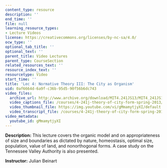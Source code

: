 ```yaml
---
content_type: resource
description: ''
end_time: ''
file: null
learning_resource_types:
- Lecture Videos
license: https://creativecommons.org/licenses/by-nc-sa/4.0/
ocw_type: ''
optional_tab_title: ''
optional_text: ''
parent_title: Video Lectures
parent_type: CourseSection
related_resources_text: ''
resource_index_text: ''
resourcetype: Video
start_time: ''
title: 'Lec 4: Normative Theory III: The City as Organism'
uid: 0af6664d-6a9f-c36b-95d5-90f56b6dc743
video_files:
  archive_url: http://www.archive.org/download/MIT4.241JS13/MIT4_241JS13_lec04_300k.mp4
  video_captions_file: /courses/4-241j-theory-of-city-form-spring-2013/388f04d48cf1599590ed5817d8460834_gMmamytjyXI.vtt
  video_thumbnail_file: https://img.youtube.com/vi/gMmamytjyXI/default.jpg
  video_transcript_file: /courses/4-241j-theory-of-city-form-spring-2013/0ed9d5d3e84e94e092b44a02bbe5d9dc_gMmamytjyXI.pdf
video_metadata:
  youtube_id: gMmamytjyXI
---
```


**Description:** This lecture covers the organic model and on appropriateness of size and boundaries as dictated by nature, homeostasis, optimal size, population, value of land, and nonorthogonal forms. A case study on the Tennessee Valley Authority is also presented.

**Instructor:** Julian Beinart

